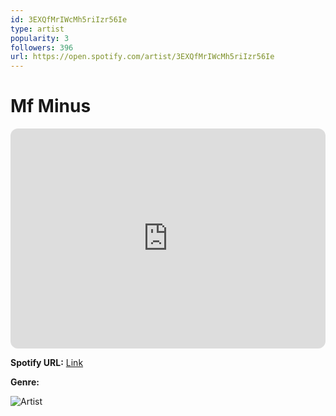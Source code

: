 ```yaml
---
id: 3EXQfMrIWcMh5riIzr56Ie
type: artist
popularity: 3
followers: 396
url: https://open.spotify.com/artist/3EXQfMrIWcMh5riIzr56Ie
---
```

# Mf Minus

<iframe style="border-radius:12px" src="https://open.spotify.com/embed/artist/3EXQfMrIWcMh5riIzr56Ie" width="100%" height="352" frameBorder="0" allowfullscreen="" allow="autoplay; clipboard-write; encrypted-media; fullscreen; picture-in-picture" loading="lazy"></iframe>

**Spotify URL:** [Link](https://open.spotify.com/artist/3EXQfMrIWcMh5riIzr56Ie)

**Genre:** 

![Artist](https://i.scdn.co/image/ab6761610000e5eb8b071a32d7fcef6b1a7c6a28)
